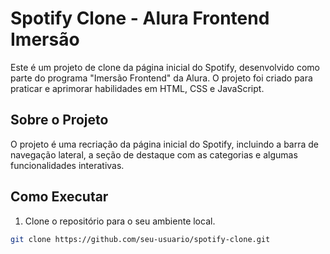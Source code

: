 # Spotify Clone - Alura Frontend Imersão

Este é um projeto de clone da página inicial do Spotify, desenvolvido como parte do programa "Imersão Frontend" da Alura. O projeto foi criado para praticar e aprimorar habilidades em HTML, CSS e JavaScript.

## Sobre o Projeto

O projeto é uma recriação da página inicial do Spotify, incluindo a barra de navegação lateral, a seção de destaque com as categorias e algumas funcionalidades interativas.

## Como Executar

1. Clone o repositório para o seu ambiente local.

```bash
git clone https://github.com/seu-usuario/spotify-clone.git
